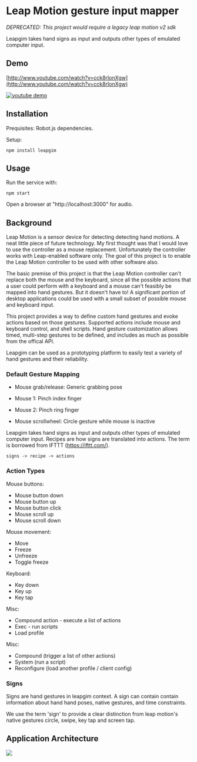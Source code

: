 # Leap Motion gesture input mapper

*DEPRECATED: This project would require a legacy leap motion v2 sdk* 

Leapgim takes hand signs as input and outputs other types of emulated computer input.

## Demo

[http://www.youtube.com/watch?v=cck8rIonXgw](http://www.youtube.com/watch?v=cck8rIonXgw)

[![youtube demo](http://i3.ytimg.com/vi/cck8rIonXgw/maxresdefault.jpg)](http://www.youtube.com/watch?v=cck8rIonXgw)


## Installation



Prequisites: Robot.js dependencies.


Setup:

```
npm install leapgim
```


## Usage

Run the service with:

```
npm start
```

Open a browser at "http://localhost:3000" for audio.


## Background

Leap Motion is a sensor device for detecting detecting hand motions. A neat little piece of future technology. My first thought was that I would love to use the controller as a mouse replacement. Unfortunately the controller works with Leap-enabled software only. The goal of this project is to enable the Leap Motion controller to be used with other software also.

The basic premise of this project is that the Leap Motion controller can't replace both the mouse and the keyboard, since all the possible actions that a user could perform with a keyboard and a mouse can't feasibly be mapped into hand gestures. But it doesn't have to! A significant portion of desktop applications could be used with a small subset of possible mouse and keyboard input.

This project provides a way to define custom hand gestures and evoke actions based on those gestures. Supported actions include mouse and keyboard control, and shell scripts. Hand gesture customization allows timed, multi-step gestures to be defined, and includes as much as possible from the offical API.

Leapgim can be used as a prototyping platform to easily test a variety of hand gestures and their reliability.


### Default Gesture Mapping


- Mouse grab/release: Generic grabbing pose

- Mouse 1: Pinch index finger

- Mouse 2: Pinch ring finger

- Mouse scrollwheel: Circle gesture while mouse is inactive


Leapgim takes hand signs as input and outputs other types of emulated computer input. Recipes are how signs are translated into actions. The term is borrowed from IFTTT (https://ifttt.com/).

```
signs -> recipe -> actions
```


### Action Types

Mouse buttons:
- Mouse button down
- Mouse button up
- Mouse button click
- Mouse scroll up
- Mouse scroll down

Mouse movement:
- Move
- Freeze
- Unfreeze
- Toggle freeze

Keyboard:
- Key down
- Key up
- Key tap

Misc:
- Compound action - execute a list of actions
- Exec - run scripts
- Load profile

Misc:
- Compound (trigger a list of other actions)
- System (run a script)
- Reconfigure (load another profile / client config)


### Signs

Signs are hand gestures in leapgim context. A sign can contain contain information about hand hand poses, native gestures, and time constraints.

We use the term 'sign' to provide a clear distinction from leap motion's native gestures circle, swipe, key tap and screen tap.


## Application Architecture

![](http://www.plantuml.com/plantuml/proxy?src=https://raw.githubusercontent.com/Zeukkari/leapgim/master/docs/architecture.puml)
